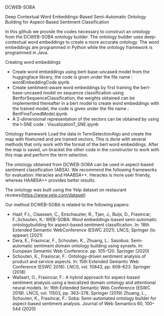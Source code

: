 DCWEB-SOBA

Deep Contextual Word Embeddings-Based Semi-Automatic Ontology Building for Aspect-Based Sentiment Classification

In this github we provide the codes necessary to construct an ontology from the DCWEB-SOBA ontology builder. The ontology builder uses deep-contextual word embeddings to create a more accurate ontology. The word embeddings are programmed in Python while the ontology framework is programmed in Java.

Creating word embeddings

   -  Create word embeddings using bert-base-uncased model from the huggingface library, the code is given under the file name : wordEmbeddingCode.ipynb
   -  Create sentiment-aware word embeddings by first training the bert-base-uncased model on sequence classification using BertforSequenceClassification, the      weights obtained can be implemented thereafter in a bert model to create word embeddings with the trained model, the code is given under the file name : BertFineTunedModel.ipynb
   -  A 2-dimensional representation of the vectors can be obtained by using the t-SNE code : VisualizationT_SNE.ipynb

Ontology framework Load the data in TermSelectionAlgo and create the map with finetuned and pre trained vectors. This is done with several methods that only work with the format of the bert word embeddings. After the map is saved, un-bracket the other code in the constructor to work with this map and perform the term selection.

The ontology obtained from DCWEB-SOBA can be used in aspect-based sentiment classification (ABSA). We recommend the following frameworks for evaluation: Heracles and HAABSA++. Heracles is more user friendy, whereas HAABSA++ provides better results.

The ontology was built using the Yelp dataset on restaurant reviews(https://www.yelp.com/dataset)

Our method DCWEB-SOBA is related to the following papers:

- Haaf, F.t., Claassen, C., Enschauzier, R., Tjan, J., Buijs, D., Frasincar, F.,Schouten, K.: WEB-SOBA: Word embeddings-based semi-automatic ontologybuilding for aspect-based sentiment classification. In: 18th Extended Semantic WebConference (ESWC 2021). LNCS, Springer (to appear) (2021)
- Dera, E., Frasincar, F., Schouten, K., Zhuang, L.: Sasobus: Semi-automatic sentiment domain ontology building using synsets. In: European Semantic Web Conference. pp. 105–120. Springer (2020)
- Schouten, K., Frasincar, F.: Ontology-driven sentiment analysis of product and service aspects. In: 15th Extended Semantic Web Conference (ESWC 2018). LNCS, vol. 10843, pp. 608–623. Springer (2018)
- Wallaart, O., Frasincar, F.: A hybrid approach for aspect-based sentiment analysis using a lexicalized domain ontology and attentional neural models. In: 16th Extended Semantic Web Conference (ESWC 2019). LNCS, vol. 11503, pp. 363–378. Springer (2019) Zhuang, L., Schouten, K., Frasincar, F.: Soba: Semi-automated ontology builder for aspect-based sentiment analysis. Journal of Web Semantics 60, 100–544 (2020)
